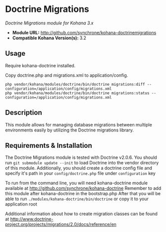 # Doctrine Migrations

*Doctrine Migrations module for Kohana 3.x*
- **Module URL:** <http://github.com/synchrone/kohana-doctrinemigrations>
- **Compatible Kohana Version(s):** 3.2

## Usage

Require kohana-doctrine installed.

Copy doctrine.php and migrations.xml to application/config.

```
php vendor/kohana/modules/doctrine/bin/doctrine migrations:diff --configuration=/application/config/migrations.xml
php vendor/kohana/modules/doctrine/bin/doctrine migrations:status --configuration=/application/config/migrations.xml
```

## Description

This module allows for managing database migrations between multiple environments easily by
utilizing the Doctrine migrations library.

## Requirements & Installation

The Doctrine Migrations module is tested with Doctrine v2.0.6. You should run
`git submodule update --init` to load Doctrine into the vendor directory of this module.
Additionally, you should create a doctrine config file and specify it's path in your
`config/doctrine.php` file under `configuration` key

To run from the command line, you will need kohana-doctrine module available at
<http://github.com/synchrone/kohana-doctrine>
Remember to add this module after kohana-doctrine in the bootstrap.php
After that you will be able to run `./modules/kohana-doctrine/bin/doctrine` or copy it to your application root

Additional information about how to create migration classes can be found at
<http://www.doctrine-project.org/projects/migrations/2.0/docs/reference/en>
